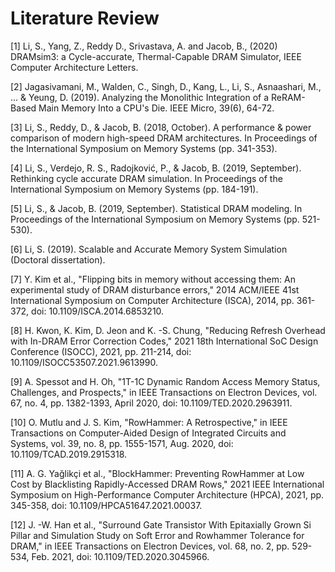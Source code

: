 # Literature Review

[1] Li, S., Yang, Z., Reddy D., Srivastava, A. and Jacob, B., (2020) DRAMsim3: a Cycle-accurate, Thermal-Capable DRAM Simulator, IEEE Computer Architecture Letters.

[2] Jagasivamani, M., Walden, C., Singh, D., Kang, L., Li, S., Asnaashari, M., ... & Yeung, D. (2019). Analyzing the Monolithic Integration of a ReRAM-Based Main Memory Into a CPU's Die. IEEE Micro, 39(6), 64-72.

[3] Li, S., Reddy, D., & Jacob, B. (2018, October). A performance & power comparison of modern high-speed DRAM architectures. In Proceedings of the International Symposium on Memory Systems (pp. 341-353).

[4] Li, S., Verdejo, R. S., Radojković, P., & Jacob, B. (2019, September). Rethinking cycle accurate DRAM simulation. In Proceedings of the International Symposium on Memory Systems (pp. 184-191).

[5] Li, S., & Jacob, B. (2019, September). Statistical DRAM modeling. In Proceedings of the International Symposium on Memory Systems (pp. 521-530).

[6] Li, S. (2019). Scalable and Accurate Memory System Simulation (Doctoral dissertation).

[7] Y. Kim et al., "Flipping bits in memory without accessing them: An experimental study of DRAM disturbance errors," 2014 ACM/IEEE 41st International Symposium on Computer Architecture (ISCA), 2014, pp. 361-372, doi: 10.1109/ISCA.2014.6853210.

[8] H. Kwon, K. Kim, D. Jeon and K. -S. Chung, "Reducing Refresh Overhead with In-DRAM Error Correction Codes," 2021 18th International SoC Design Conference (ISOCC), 2021, pp. 211-214, doi: 10.1109/ISOCC53507.2021.9613990.

[9] A. Spessot and H. Oh, "1T-1C Dynamic Random Access Memory Status, Challenges, and Prospects," in IEEE Transactions on Electron Devices, vol. 67, no. 4, pp. 1382-1393, April 2020, doi: 10.1109/TED.2020.2963911.

[10] O. Mutlu and J. S. Kim, "RowHammer: A Retrospective," in IEEE Transactions on Computer-Aided Design of Integrated Circuits and Systems, vol. 39, no. 8, pp. 1555-1571, Aug. 2020, doi: 10.1109/TCAD.2019.2915318.

[11] A. G. Yağlikçi et al., "BlockHammer: Preventing RowHammer at Low Cost by Blacklisting Rapidly-Accessed DRAM Rows," 2021 IEEE International Symposium on High-Performance Computer Architecture (HPCA), 2021, pp. 345-358, doi: 10.1109/HPCA51647.2021.00037.

[12] J. -W. Han et al., "Surround Gate Transistor With Epitaxially Grown Si Pillar and Simulation Study on Soft Error and Rowhammer Tolerance for DRAM," in IEEE Transactions on Electron Devices, vol. 68, no. 2, pp. 529-534, Feb. 2021, doi: 10.1109/TED.2020.3045966.
